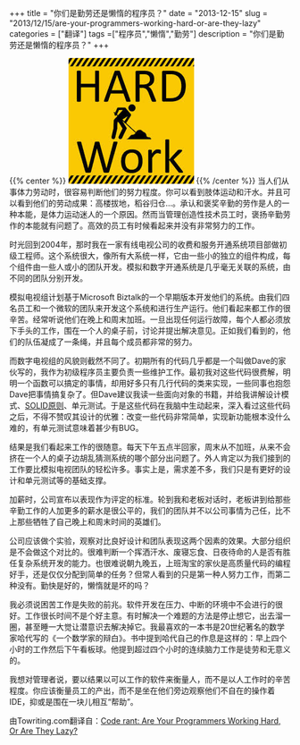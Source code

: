 +++
title = "你们是勤劳还是懒惰的程序员？"
date = "2013-12-15"
slug = "2013/12/15/are-your-programmers-working-hard-or-are-they-lazy"
categories = ["翻译"]
tags =["程序员","懒惰","勤劳"]
description = "你们是勤劳还是懒惰的程序员？"
+++


{{% center %}}
![image](/images/posts/working-hard/work-smart-not-hard.jpg)
{{% /center %}}
当人们从事体力劳动时，很容易判断他们的努力程度。你可以看到肢体运动和汗水。并且可以看到他们的劳动成果：高楼拔地，稻谷归仓...。承认和褒奖辛勤的劳作是人的一种本能，是体力运动迷人的一个原因。然而当管理创造性技术员工时，褒扬辛勤劳作的本能就有问题了。高效的员工有时候看起来并没有非常努力的工作。

时光回到2004年，那时我在一家有线电视公司的收费和服务开通系统项目部做初级工程师。这个系统很大，像所有大系统一样，它由一些小的独立的组件构成，每个组件由一些人或小的团队开发。模拟和数字开通系统是几乎毫无关联的系统，由不同的团队分别开发。

模拟电视组计划基于Microsoft Biztalk的一个早期版本开发他们的系统。由我们四名员工和一个微软的团队来开发这个系统和进行生产运行。他们看起来都工作的很辛苦。经常听说他们在晚上和周末加班。一旦出现任何运行故障，每个人都必须放下手头的工作，围在一个人的桌子前，讨论并提出解决意见。正如我们看到的，他们的队伍凝成了一条绳，并且每个成员都非常的努力。

而数字电视组的风貌则截然不同了。初期所有的代码几乎都是一个叫做Dave的家伙写的，我作为初级程序员主要负责一些维护工作。最初我对这些代码很费解，明明一个函数可以搞定的事情，却用好多只有几行代码的类来实现，一些同事也抱怨Dave把事情搞复杂了。但Dave建议我读一些面向对象的书籍，并给我讲解设计模式、[SOLID原则][2]、单元测试。于是这些代码在我脑中生动起来，深入看过这些代码之后，不得不赞叹其设计的优雅：改变一些代码非常简单，实现新功能根本没什么难的，有单元测试意味着甚少有BUG。

结果是我们看起来工作的很随意。每天下午五点半回家，周末从不加班，从来不会挤在一个人的桌子边胡乱猜测系统的哪个部分出问题了。外人肯定以为我们接到的工作要比模拟电视团队的轻松许多。事实上是，需求差不多，我们只是有更好的设计和单元测试等的基础支撑。

加薪时，公司宣布以表现作为评定的标准。轮到我和老板对话时，老板讲到给那些辛勤工作的人加更多的薪水是很公平的，我们的团队并不以公司事情为己任，比不上那些牺牲了自己晚上和周末时间的英雄们。

公司应该做个实验，观察对比良好设计和团队表现这两个因素的效果。大部分组织是不会做这个对比的。很难判断一个挥洒汗水、废寝忘食、日夜待命的人是否有胜任复杂系统开发的能力。也很难说朝九晚五，上班淘宝的家伙是高质量代码的编程好手，还是仅仅分配到简单的任务？但常人看到的只是第一种人努力工作，而第二种没有。勤快是好的，懒惰就是坏的吗？

我必须说困苦工作是失败的前兆。软件开发在压力、中断的环境中不会进行的很好。工作很长时间不是个好主意。有时解决一个难题的方法是停止想它，出去溜一圈，甚至睡一大觉让潜意识去解决掉它。我最喜欢的一本书是20世纪著名的数学家哈代写的《一个数学家的辩白》。书中提到哈代自己的作息是这样的：早上四个小时的工作然后下午看板球。他提到超过四个小时的连续脑力工作是徒劳和无意义的。

我想对管理者说，要以结果以可以工作的软件来衡量人，而不是以人工作时的辛苦程度。你应该衡量员工的产出，而不是坐在他们旁边观察他们不自在的操作着IDE，抑或是围在一块儿相互“帮助”。


由Towriting.com翻译自：[Code rant: Are Your Programmers Working Hard, Or Are They Lazy?][1]

[1]: http://mikehadlow.blogspot.com/2013/12/are-your-programmers-working-hard-or.html
[2]: http://en.wikipedia.org/wiki/SOLID_(object-oriented_design)

